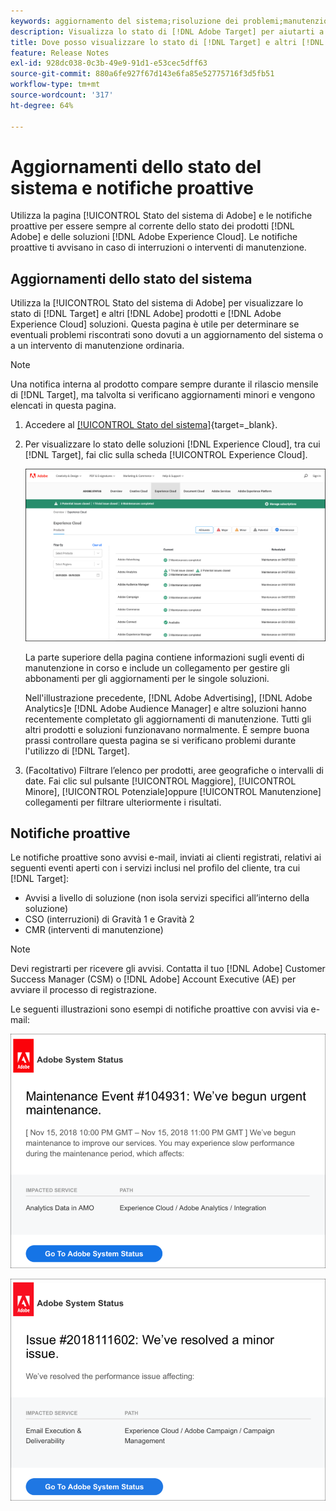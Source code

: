 ```yaml
---
keywords: aggiornamento del sistema;risoluzione dei problemi;manutenzione;stato del sistema;stato di aggiornamento
description: Visualizza lo stato di [!DNL Adobe Target] per aiutarti a determinare se i problemi che potresti incontrare sono dovuti ad aggiornamenti del sistema o a manutenzione ordinaria.
title: Dove posso visualizzare lo stato di [!DNL Target] e altri [!DNL Adobe] Prodotti?
feature: Release Notes
exl-id: 928dc038-0c3b-49e9-91d1-e53cec5dff63
source-git-commit: 880a6fe927f67d143e6fa85e52775716f3d5fb51
workflow-type: tm+mt
source-wordcount: '317'
ht-degree: 64%

---
```


# Aggiornamenti dello stato del sistema e notifiche proattive

Utilizza la pagina [!UICONTROL Stato del sistema di Adobe] e le notifiche proattive per essere sempre al corrente dello stato dei prodotti [!DNL Adobe] e delle soluzioni [!DNL Adobe Experience Cloud]. Le notifiche proattive ti avvisano in caso di interruzioni o interventi di manutenzione.

## Aggiornamenti dello stato del sistema

Utilizza la [!UICONTROL Stato del sistema di Adobe] per visualizzare lo stato di [!DNL Target] e altri [!DNL Adobe] prodotti e [!DNL Adobe Experience Cloud] soluzioni. Questa pagina è utile per determinare se eventuali problemi riscontrati sono dovuti a un aggiornamento del sistema o a un intervento di manutenzione ordinaria.

>[!NOTE]
>
>Una notifica interna al prodotto compare sempre durante il rilascio mensile di [!DNL Target], ma talvolta si verificano aggiornamenti minori e vengono elencati in questa pagina.

1. Accedere al [[!UICONTROL Stato del sistema]](https://status.adobe.com/it){target=_blank}.

1. Per visualizzare lo stato delle soluzioni [!DNL Experience Cloud], tra cui [!DNL Target], fai clic sulla scheda [!UICONTROL Experience Cloud].

   ![immagine system_status](assets/system_status.png)

   La parte superiore della pagina contiene informazioni sugli eventi di manutenzione in corso e include un collegamento per gestire gli abbonamenti per gli aggiornamenti per le singole soluzioni.

   Nell&#39;illustrazione precedente, [!DNL Adobe Advertising], [!DNL Adobe Analytics]e [!DNL Adobe Audience Manager] e altre soluzioni hanno recentemente completato gli aggiornamenti di manutenzione. Tutti gli altri prodotti e soluzioni funzionavano normalmente. È sempre buona prassi controllare questa pagina se si verificano problemi durante l&#39;utilizzo di [!DNL Target].

1. (Facoltativo) Filtrare l’elenco per prodotti, aree geografiche o intervalli di date. Fai clic sul pulsante [!UICONTROL Maggiore], [!UICONTROL Minore], [!UICONTROL Potenziale]oppure [!UICONTROL Manutenzione] collegamenti per filtrare ulteriormente i risultati.

## Notifiche proattive

Le notifiche proattive sono avvisi e-mail, inviati ai clienti registrati, relativi ai seguenti eventi aperti con i servizi inclusi nel profilo del cliente, tra cui [!DNL Target]:

* Avvisi a livello di soluzione (non isola servizi specifici all’interno della soluzione)
* CSO (interruzioni) di Gravità 1 e Gravità 2
* CMR (interventi di manutenzione)

>[!NOTE]
>
>Devi registrarti per ricevere gli avvisi. Contatta il tuo [!DNL Adobe] Customer Success Manager (CSM) o [!DNL Adobe] Account Executive (AE) per avviare il processo di registrazione.

Le seguenti illustrazioni sono esempi di notifiche proattive con avvisi via e-mail:

![Notifica proattiva 1](/help/main/r-release-notes/assets/proactive-notification-1.png)

![Notifica proattiva 2](/help/main/r-release-notes/assets/proactive-notification-2.png)

